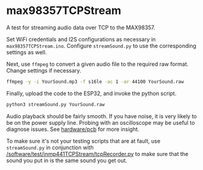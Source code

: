 # max98357TCPStream

A test for streaming audio data over TCP to the MAX98357.

Set WiFi credentials and I2S configurations as necessary in `max98357TCPStream.ino`.
Configure `streamSound.py` to use the corresponding settings as well.

Next, use `ffmpeg` to convert a given audio file to the required raw format. Change settings if necessary.

```sh
ffmpeg -y -i YourSound.mp3 -f s16le -ac 1 -ar 44100 YourSound.raw
```

Finally, upload the code to the ESP32, and invoke the python script.

```sh
python3 streamSound.py YourSound.raw
```

Audio playback should be fairly smooth. If you have noise, it is very likely to be on the power supply line.
Probing with an oscilloscope may be useful to diagnose issues. See [hardware/pcb](/hardware/pcb#crackling-on-speaker) for more insight.

To make sure it's not your testing scripts that are at fault, use `streamSound.py` in conjunction with [/software/test/inmp441TCPStream/tcpRecorder.py](/software/test/inmp441TCPStream/tcpRecorder.py) to make sure that the sound you put in is the same sound you get out.
